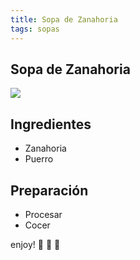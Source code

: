 ```yaml
---
title: Sopa de Zanahoria
tags: sopas
---
```

## Sopa de Zanahoria

<img class="image image--sm" src="/recetas/assets/images/sopaZanahoria.jpg"/>

## Ingredientes
- Zanahoria
- Puerro
  
## Preparación
- Procesar
- Cocer

enjoy! :ghost: :ghost: :ghost:


<!--more-->

